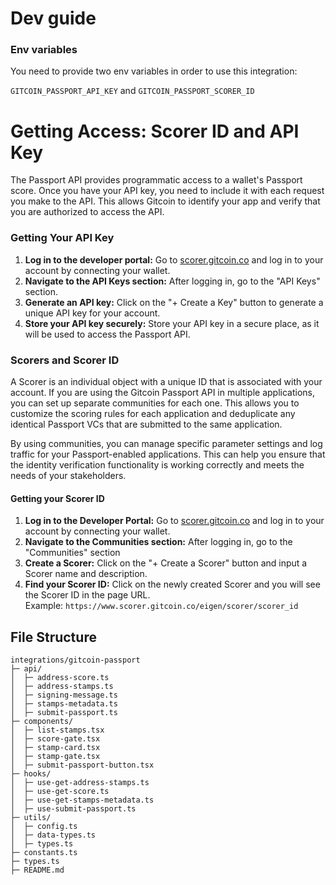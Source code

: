 # Dev guide

### Env variables

You need to provide two env variables in order to use this integration:

`GITCOIN_PASSPORT_API_KEY` and `GITCOIN_PASSPORT_SCORER_ID`

# Getting Access: Scorer ID and API Key

The Passport API provides programmatic access to a wallet's Passport score. Once you have your API key, you need to include it with each request you make to the API. This allows Gitcoin to identify your app and verify that you are authorized to access the API.

### Getting Your API Key

1. **Log in to the developer portal:** Go to [scorer.gitcoin.co](https://www.scorer.gitcoin.co/) and log in to your account by connecting your wallet.
2. **Navigate to the API Keys section:** After logging in, go to the "API Keys" section.
3. **Generate an API key:** Click on the "+ Create a Key" button to generate a unique API key for your account.
4. **Store your API key securely:** Store your API key in a secure place, as it will be used to access the Passport API.

### Scorers and Scorer ID

A Scorer is an individual object with a unique ID that is associated with your account. If you are using the Gitcoin Passport API in multiple applications, you can set up separate communities for each one. This allows you to customize the scoring rules for each application and deduplicate any identical Passport VCs that are submitted to the same application.

By using communities, you can manage specific parameter settings and log traffic for your Passport-enabled applications. This can help you ensure that the identity verification functionality is working correctly and meets the needs of your stakeholders.

#### Getting your Scorer ID

1. **Log in to the Developer Portal:** Go to [scorer.gitcoin.co](https://www.scorer.gitcoin.co/) and log in to your account by connecting your wallet.
2. **Navigate to the Communities section:** After logging in, go to the "Communities" section
3. **Create a Scorer:** Click on the "+ Create a Scorer" button and input a Scorer name and description.
4. **Find your Scorer ID:** Click on the newly created Scorer and you will see the Scorer ID in the page URL.\
   Example: `https://www.scorer.gitcoin.co/eigen/scorer/scorer_id`

## File Structure

```
integrations/gitcoin-passport
├─ api/
│  ├─ address-score.ts
│  ├─ address-stamps.ts
│  ├─ signing-message.ts
│  ├─ stamps-metadata.ts
│  ├─ submit-passport.ts
├─ components/
│  ├─ list-stamps.tsx
│  ├─ score-gate.tsx
│  ├─ stamp-card.tsx
│  ├─ stamp-gate.tsx
│  ├─ submit-passport-button.tsx
├─ hooks/
│  ├─ use-get-address-stamps.ts
│  ├─ use-get-score.ts
│  ├─ use-get-stamps-metadata.ts
│  ├─ use-submit-passport.ts
├─ utils/
│  ├─ config.ts
│  ├─ data-types.ts
│  ├─ types.ts
├─ constants.ts
├─ types.ts
├─ README.md
```
